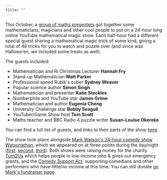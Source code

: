 ```yaml
---
title: ""
---
```


This October, a <a href="http://24hourmaths.com/team.html">group of maths presenters</a> got together some mathematicians, magicians and other cool people to put on a 24-hour long online YouTube mathematical magic show. Each half-hour had a different special guest sharing a mathematical magic trick of some kind, giving a total of 48 tricks for you to watch and puzzle over (and since was Hallowe'en, we included some treats as well).

The guests included:
- Mathematician and Ri Christmas Lecturer <strong>Hannah Fry</strong>
- Stand-up Mathematician <strong>Matt Parker</strong>
- Professional speed Rubik's cuber <strong>Sydney Weaver</strong>
- Popular science author <strong>Simon Singh</strong>
- Mathematician and presenter <strong>Katie Steckles</strong>
- Numberphile and YouTube star <strong>James Grime</strong>
- Mathematician and author <strong>Eugenia Cheng</strong>
- University Challenge star <strong>Bobby Seagull</strong>
- YouTuber/Game Show host <strong>Tom Scott</strong>
- Maths teacher and BBC Radio 4 puzzle writer <strong>Susan-Louise Okereke</strong>

You can find a full list of guests, and links to their parts of the show [here](magic.md).

The show took place alongside <a href="http://watsonathon.com">Mark Watson's 24-hour comedy show Watsonathon</a>, which we appeared on at three points during the day/night ([first](https://www.twitch.tv/videos/786833124?t=161m0s), [second](https://www.twitch.tv/videos/786833124?t=563m0s), [third](https://www.twitch.tv/videos/786833124?t=1017m55s)). Both shows were raising money for the charity <a href="https://www.turn2us.org.uk/">Turn2Us</a> which helps people in low-income jobs & gives out emergency grants, and the <a href="http://www.comedysupportact.org.uk/">Comedy Support Act</a>, supporting comedians and other performers who have little/no income at this time. You can still donate <a href="http://donate.watsonathon.com">on Mark's fundraiser page</a>.

